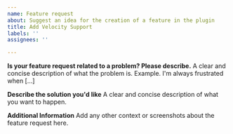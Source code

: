 ```yaml
---
name: Feature request
about: Suggest an idea for the creation of a feature in the plugin
title: Add Velocity Support
labels: ''
assignees: ''

---
```


**Is your feature request related to a problem? Please describe.**
A clear and concise description of what the problem is. Example. I'm always frustrated when [...]

**Describe the solution you'd like**
A clear and concise description of what you want to happen.

**Additional Information**
Add any other context or screenshots about the feature request here.